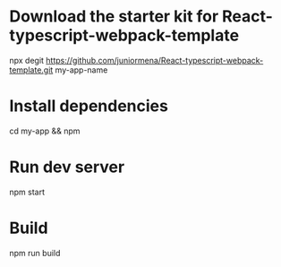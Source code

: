 # Download the starter kit for React-typescript-webpack-template

npx degit https://github.com/juniormena/React-typescript-webpack-template.git my-app-name

# Install dependencies
cd my-app && npm

# Run dev server
npm start

# Build
npm run build
